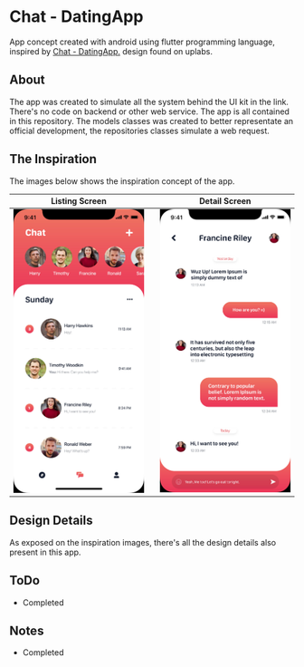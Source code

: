 # Chat - DatingApp

App concept created with android using flutter programming language, inspired by [Chat - DatingApp.](https://www.uplabs.com/posts/chat-datingapp) design found on uplabs.

## About
The app was created to simulate all the system behind the UI kit in the link. There's no code on backend or other web service. The app is all contained in this repository. The models classes was created to better representate an official development, the repositories classes simulate a web request.

## The Inspiration
The images below shows the inspiration concept of the app.


Listing Screen            |               |  Detail Screen
:-------------------------:|:-------------------------:|:-------------------------:
![](screenshots/chat.jpg)  |  ![]()  |  ![](screenshots/chat_listing.jpg)

## Design Details
As exposed on the inspiration images, there's all the design details also present in this app.

## ToDo
- Completed

## Notes
- Completed
